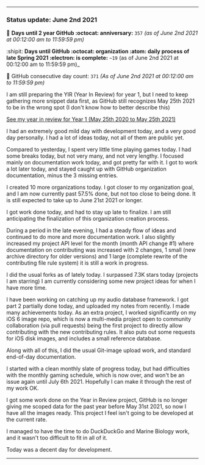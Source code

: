 
***

### Status update: June 2nd 2021

🎂 **Days until 2 year GitHub :octocat: anniversary:** `357` _(as of June 2nd 2021 at 00:12:00 am to 11:59:59 pm)_ <!-- COUNTER #1 !-->

:shipit: **Days until GitHub :octocat: organization :atom: daily process of late Spring 2021 :electron: is complete:** `~19` (as of June 2nd 2021 at 00:12:00 am to 11:59:59 pm)_ <!-- COUNTER #2 !-->

📅 GitHub consecutive day count: `371` _(As of June 2nd 2021 at 00:12:00 am to 11:59:59 pm)_ <!-- COUNTER #3 !-->

<!-- Counters are now being included by default in status posts. The current limit is 4 daily counters, and 6 counters total. The comment you are reading does not count as a counter. !-->

I am still preparing the YIR (Year In Review) for year 1, but I need to keep gathering more snippet data first, as GitHub still recognizes May 25th 2021 to be in the wrong spot (I don't know how to better describe this) <!-- This is a boilerplate, not a counter !-->

<!-- New notes:
YIR - May 28th 2021

Can be expanded to and from your GitHub experience Gist
"For a site that changes so rapidly, I am impressed that GitHub hasn't made any major detrimental changes to the site in this time." Nevermind, I have now noticed 3 detremental changes in my first year: highlighting doesn't show commit percentage, x commits behind AXYZ release was removed in the past month, linguist changed location and appearance, other than that it is OK
!-->

[See my year in review for Year 1 (May 25th 2020 to May 25th 2021)](https://github.com/seanpm2001/seanpm2001/blob/master/Special/Year-in-Review/2020-2021) <!-- This is a boilerplate, not a counter !-->

I had an extremely good mild day with development today, and a very good day personally. I had a lot of ideas today, not all of them are public yet. <!-- I have been low on time lately, and I have finally pinpointed it to my GitHub organization work and a lack of multi-tasking, something I should have noticed a lot earlier. I will work harder on spending time with my family while doing this work. !-->

Compared to yesterday, I spent very little time playing games today. I had some breaks today, but not very many, and not very lengthy. I focused mainly on documentation work today, and got pretty far with it. I got to work a lot later today, and stayed caught up with GitHub organization documentation, minus the 3 missing entries.

I created 10 more organizations today. I got closer to my organization goal, and I am now currently past 57.5% done, but not too close to being done. It is still expected to take up to June 21st 2021 or longer. <!-- This is a boilerplate, not a counter !-->

I got work done today, and had to stay up late to finalize. I am still anticipating the finalization of this organization creation process.

During a period in the late evening, I had a steady flow of ideas and continued to do more and more documentation work. I also slightly increased my project API level for the month (month API change #1) where documentation on contributing was increased with 2 changes, 1 small (new archive directory for older versions) and 1 large (complete rewrite of the contributing file rule system) it is still a work in progress.

<!--
I also started writing a book recently (on Thursday, May 27th 2021) regarding the concept of preservation that is related to several of my key projects. The book is licensed under the GNU General Public License v3.0 and it is going to be released free of charge, like all of my other works. I am currently preparing the release, version 1 is ready, butI just have so many major projects I have to get to first at the moment (organization work, organization documentation work, daily git-image work, software documentation, journaling, audio documentation, video documentation, project Slim (SLIM I of my audio collection) culinary documentation, file sorting, and more) I am now freely creating new documents without restriction, which is a big step of progress for me, as I have been struggling on this goal for over a year. Hopefully soon I can start writing down my childhood stories again before I get too old/someone dies. !--> <!-- This is a boilerplate, not a counter !-->

I did the usual forks as of lately today. I surpassed 7.3K stars today (projects I am starring) I am currently considering some new project ideas for when I have more time.

I have been working on catching up my audio database framework. I got part 2 partially done today, and uploaded my notes from recently. I made many achievements today. As an extra project, I worked significantly on my iOS 6 image repo, which is now a multi-media project open to community collaboration (via pull requests) being the first project to directly allow contributing with the new contributing rules. It also puts out some requests for iOS disk images, and includes a small reference database.

Along with all of this, I did the usual Git-image upload work, and standard end-of-day documentation. <!-- This is a required boilerplate, not a counter !-->

I started with a clean monthly slate of progress today, but had difficulties with the monthly gaming schedule, which is now over, and won't be an issue again until July 6th 2021. Hopefully I can make it through the rest of my work OK.

I got some work done on the Year in Review project, GitHub is no longer giving me scoped data for the past year before May 31st 2021, so now I have all the images ready. This project I feel isn't going to be developed at the current rate. <!-- This is a boilerplate, not a counter !-->

I managed to have the time to do DuckDuckGo and Marine Biology work, and it wasn't too difficult to fit in all of it. <!-- This is a boilerplate, not a counter !-->

Today was a decent day for development. <!-- This is a required boilerplate, not a counter !-->

***

<!-- Notes June 2nd 2021

Major achievement goals
API level increase
Lots of work in various projects
Very good day
Lots of new plans
Slim directory upgrade, not up to date yet
Improved documentation
iOS 6 memorial
!-->
